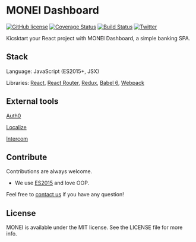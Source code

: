 # MONEI Dashboard

[![GitHub license](https://img.shields.io/badge/license-MIT-blue.svg)](https://raw.githubusercontent.com/MONEI/MONEI-Dashboard/master/LICENSE)
[![Coverage Status](https://coveralls.io/repos/github/MONEI/MONEI-Dashboard/badge.svg?branch=master)](https://coveralls.io/github/MONEI/MONEI-Dashboard?branch=master)
[![Build Status](https://travis-ci.org/MONEI/MONEI-Dashboard.svg?branch=master)](https://travis-ci.org/MONEI/MONEI-Dashboard)
[![Twitter](https://img.shields.io/twitter/url/https/github.com/MONEI/MONEI-Dashboard/.svg?style=social)](https://twitter.com/intent/tweet?text=Wow:&url=%5Bobject%20Object%5D)

Kicsktart your React project with MONEI Dashboard, a simple banking SPA.


## Stack
Language:	JavaScript (ES2015+, JSX)

Libraries: [React](https://github.com/facebook/react), [React Router](https://github.com/reactjs/react-router), [Redux](https://github.com/reactjs/redux), [Babel 6](https://github.com/babel/babel), [Webpack](https://github.com/webpack/webpack)

## External tools
[Auth0](https://auth0.com/)

[Localize](https://localizejs.com/)

[Intercom](https://www.intercom.com/)

## Contribute
Contributions are always welcome.
* We use [ES2015](https://babeljs.io/docs/learn-es2015/) and love OOP.

Feel free to <a href="mailto:support@monei.net">contact us</a> if you have any question!

## License

MONEI is available under the MIT license. See the LICENSE file for more info.
